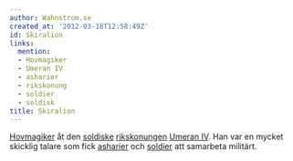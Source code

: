 ```yaml
---
author: Wahnstrom.se
created_at: '2012-03-18T12:58:49Z'
id: Skiralion
links:
  mention:
  - Hovmagiker
  - Umeran IV
  - asharier
  - rikskonung
  - soldier
  - soldisk
title: Skiralion
---
```


[Hovmagiker] åt den [soldiske][] [rikskonungen][] [Umeran IV]. Han var en mycket skicklig talare som
fick [asharier] och [soldier] att samarbeta militärt.

  [Hovmagiker]: Hovmagiker
  [soldiske]: soldisk
  [rikskonungen]: rikskonung
  [Umeran IV]: Umeran_IV
  [asharier]: asharier
  [soldier]: soldier